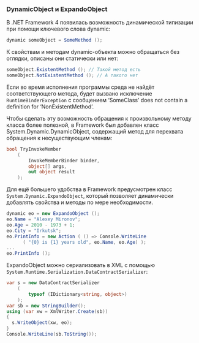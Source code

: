 ﻿### DynamicObject и ExpandoObject

В .NET Framework 4 появилась возможность динамической типизации при помощи ключевого слова dynamic:
```csharp
dynamic someObject = SomeMethod ();
```
К свойствам и методам dynamic-объекта можно обращаться без оглядки, описаны они статически или нет:
```csharp
someObject.ExistentMethod (); // Такой метод есть
someObject.NotExistentMethod (); // А такого нет
```
Если во время исполнения программы среда не найдёт соответствующего метода, будет вызвано исключение `RuntimeBinderException` с сообщением ‘SomeClass’ does not contain a definition for ‘NonExistentMethod’.

Чтобы сделать эту возможность обращения к произвольному методу класса более полезной, в Framework был добавлен класс System.Dynamic.DynamicObject, содержащий метод для перехвата обращения к несуществующим членам:
```csharp
bool TryInvokeMember
    (
        InvokeMemberBinder binder, 
        object[] args, 
        out object result
    );
```
Для ещё большего удобства в Framework предусмотрен класс `System.Dynamic.ExpandoObject`, который позволяет динамически добавлять свойства и методы по мере необходимости.
```csharp
dynamic eo = new ExpandoObject ();
eo.Name = "Alexey Mironov";
eo.Age = 2010 - 1973 + 1;
eo.City = "Irkutsk";
eo.PrintInfo = new Action ( () => Console.WriteLine 
      ( "{0} is {1} years old", eo.Name, eo.Age) );
...
eo.PrintInfo ();
```
ExpandoObject можно сериализовать в XML с помощью `System.Runtime.Serialization.DataContractSerializer`:
```csharp
var s = new DataContractSerializer
    (
        typeof (IDictionary<string, object>)
    );
var sb = new StringBuilder();
using (var xw = XmlWriter.Create(sb))
{
  s.WriteObject(xw, eo);
}
Console.WriteLine(sb.ToString());
```